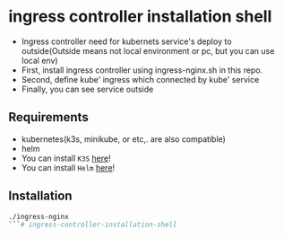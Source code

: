 # ingress controller installation shell
- Ingress controller need for kubernets service's deploy to outside(Outside means not local environment or pc, but you can use local env)
- First, install ingress controller using ingress-nginx.sh in this repo.
- Second, define kube' ingress which connected by kube' service
- Finally, you can see service outside

## Requirements
- kubernetes(k3s, minikube, or etc,. are also compatible)
- helm
- You can install `K3S` [here](https://github.com/sunjin7725/k3s-installation-shell)!
- You can install `Helm` [here](https://github.com/sunjin7725/helm-installation-shell)!

## Installation
```bash
./ingress-nginx
```#   i n g r e s s - c o n t r o l l e r - i n s t a l l a t i o n - s h e l l  
 